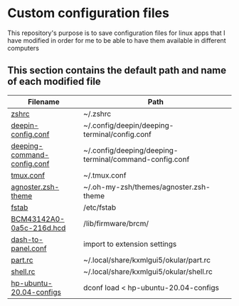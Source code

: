 # Custom configuration files

This repository's purpose is to save configuration files for linux apps that I have modified in order for me to be able to have them available in different computers


## This section contains the default path and name of each modified file
| Filename | Path |
|---|---|
| [zshrc](https://github.com/steliostss/conf-files/blob/master/zshrc) | ~/.zshrc |
| [deepin-config.conf](https://github.com/steliostss/conf-files/blob/master/deepin-config.conf) | ~/.config/deepin/deeping-terminal/config.conf |
| [deeping-command-config.conf](https://github.com/steliostss/conf-files/blob/master/deepin-command-config.conf) | ~/.config/deeping/deeping-terminal/command-config.conf |
| [tmux.conf](https://github.com/steliostss/conf-files/blob/master/tmux.conf) | ~/.tmux.conf |
| [agnoster.zsh-theme](https://github.com/steliostss/conf-files/blob/master/agnoster.zsh-theme) | ~/.oh-my-zsh/themes/agnoster.zsh-theme |
| [fstab](https://github.com/steliostss/config-files/blob/master/fstab.old) | /etc/fstab |
| [BCM43142A0-0a5c-216d.hcd](https://github.com/steliostss/config-files/blob/master/BCM43142A0-0a5c-216d.hcd) | /lib/firmware/brcm/ |
| [dash-to-panel.conf]()| import to extension settings |
| [part.rc](https://github.com/steliostss/config-files/blob/master/part.rc) | ~/.local/share/kxmlgui5/okular/part.rc |
| [shell.rc](https://github.com/steliostss/config-files/blob/master/shell.rc) | ~/.local/share/kxmlgui5/okular/shell.rc |
| [hp-ubuntu-20.04-configs]() | dconf load < hp-ubuntu-20.04-configs |